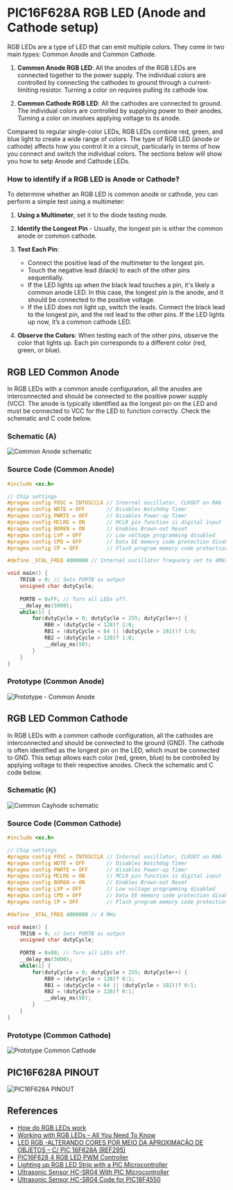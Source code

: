 # PIC16F628A RGB LED (Anode and Cathode setup)

RGB LEDs are a type of LED that can emit multiple colors. They come in two main types: Common Anode and Common Cathode. 

1. **Common Anode RGB LED**: All the anodes of the RGB LEDs are connected together to the power supply. The individual colors are controlled by connecting the cathodes to ground through a current-limiting resistor. Turning a color on requires pulling its cathode low.

2. **Common Cathode RGB LED**: All the cathodes are connected to ground. The individual colors are controlled by supplying power to their anodes. Turning a color on involves applying voltage to its anode.

Compared to regular single-color LEDs, RGB LEDs combine red, green, and blue light to create a wide range of colors. The type of RGB LED (anode or cathode) affects how you control it in a circuit, particularly in terms of how you connect and switch the individual colors. The sections below will show you how to setp Anode and Cathode LEDs.


### How to identify if a RGB LED is Anode or Cathode? 

To determine whether an RGB LED is common anode or cathode, you can perform a simple test using a multimeter:

1. **Using a Multimeter**, set it to the diode testing mode.

2. **Identify the Longest Pin** - Usually, the longest pin is either the common anode or common cathode. 

3. **Test Each Pin**:
   - Connect the positive lead of the multimeter to the longest pin.
   - Touch the negative lead (black) to each of the other pins sequentially.
   - If the LED lights up when the black lead touches a pin, it's likely a common anode LED. In this case, the longest pin is the anode, and it should be connected to the positive voltage.
   - If the LED does not light up, switch the leads. Connect the black lead to the longest pin, and the red lead to the other pins. If the LED lights up now, it’s a common cathode LED.

4. **Observe the Colors**: When testing each of the other pins, observe the color that lights up. Each pin corresponds to a different color (red, green, or blue).


## RGB LED Common Anode

In RGB LEDs with a common anode configuration, all the anodes are interconnected and should be connected to the positive power supply (VCC). The anode is typically identified as the longest pin on the LED and must be connected to VCC for the LED to function correctly. Check the schematic and C code  below. 


### Schematic (A)


![Common Anode schematic](./schematic_pic16f628a_rgb_led_common_anode.jpg)


### Source Code (Common Anode) 

```cpp
#include <xc.h>

// Chip settings
#pragma config FOSC = INTOSCCLK // Internal oscillator, CLKOUT on RA6
#pragma config WDTE = OFF       // Disables Watchdog Timer
#pragma config PWRTE = OFF      // Disables Power-up Timer
#pragma config MCLRE = ON       // MCLR pin function is digital input
#pragma config BOREN = ON       // Enables Brown-out Reset
#pragma config LVP = OFF        // Low voltage programming disabled
#pragma config CPD = OFF        // Data EE memory code protection disabled
#pragma config CP = OFF         // Flash program memory code protection disabled

#define _XTAL_FREQ 4000000 // Internal oscillator frequency set to 4MHz

void main() {
    TRISB = 0; // Sets PORTB as output
    unsigned char dutyCycle;
    
    PORTB = 0xFF; // Turn all LEDs off.
    __delay_ms(5000);
    while(1) {
        for(dutyCycle = 0; dutyCycle < 255; dutyCycle++) {
            RB0 = (dutyCycle < 128)? 1:0;
            RB1 = (dutyCycle < 64 || (dutyCycle > 192))? 1:0;
            RB2 = (dutyCycle > 128)? 1:0;
            __delay_ms(50); 
        }
    }
} 
```

### Prototype (Common Anode) 

![Prototype - Common Anode](./prototype_pic16f628a_rgb_led_common_anode.jpg)


## RGB LED Common Cathode 

In RGB LEDs with a common cathode configuration, all the cathodes are interconnected and should be connected to the ground (GND). The cathode is often identified as the longest pin on the LED, which must be connected to GND. This setup allows each color (red, green, blue) to be controlled by applying voltage to their respective anodes. Check the schematic and C code below. 


### Schematic (K)

![Common Cayhode schematic](./schematic_pic16f628a_rgb_led_common_cathode.jpg)


### Source Code (Common Cathode) 

```cpp
#include <xc.h>

// Chip settings
#pragma config FOSC = INTOSCCLK // Internal oscillator, CLKOUT on RA6
#pragma config WDTE = OFF       // Disables Watchdog Timer
#pragma config PWRTE = OFF      // Disables Power-up Timer
#pragma config MCLRE = ON       // MCLR pin function is digital input
#pragma config BOREN = ON       // Enables Brown-out Reset
#pragma config LVP = OFF        // Low voltage programming disabled
#pragma config CPD = OFF        // Data EE memory code protection disabled
#pragma config CP = OFF         // Flash program memory code protection disabled

#define _XTAL_FREQ 4000000 // 4 MHz

void main() {
    TRISB = 0; // Sets PORTB as output
    unsigned char dutyCycle;
    
    PORTB = 0x00; // Turn all LEDs off.
    __delay_ms(5000);
    while(1) {
        for(dutyCycle = 0; dutyCycle < 255; dutyCycle++) {
            RB0 = (dutyCycle < 128)? 0:1;
            RB1 = (dutyCycle < 64 || (dutyCycle > 192))? 0:1;
            RB2 = (dutyCycle > 128)? 0:1;
            __delay_ms(50); 
        }
    }
}

```

### Prototype (Common Cathode) 

![Prototype Common Cathode](./prototype_pic16f628a_rgb_led_common_cathode.jpg)


## PIC16F628A PINOUT

![PIC16F628A PINOUT](./../../images/PIC16F628A_PINOUT.png)


## References

* [How do RGB LEDs work](https://randomnerdtutorials.com/electronics-basics-how-do-rgb-leds-work/)
* [Working with RGB LEDs – All You Need To Know](https://moonpreneur.com/tech-corner/working-with-rgb-leds/)
* [LED RGB -ALTERANDO CORES POR MEIO DA APROXIMAÇÃO DE OBJETOS – C/ PIC 16F628A (REF295)](http://picsource.com.br/archives/11199)
* [PIC16F628 4 RGB LED PWM Controller](https://www.next.gr/circuits/PIC16F628-4-RGB-LED-PWM-Controller-l52521.html)
* [Lighting up RGB LED Strip with a PIC Microcontroller](https://blog.kubovy.eu/2019/03/30/lighting-up-rgb-led-strip-with-a-pic-microcontroller/)
* [Ultrasonic Sensor HC-SR04 With PIC Microcontroller](https://www.trionprojects.org/2020/03/ultrasonic-sensor-hc-sr04-with-pic.html)
* [Ultrasonic Sensor HC-SR04 Code for PIC18F4550](https://www.electronicwings.com/pic/ultrasonic-module-hc-sr04-interfacing-with-pic18f4550)